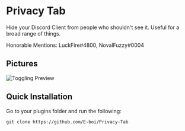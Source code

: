# Privacy Tab

Hide your Discord Client from people who shouldn't see it. Useful for a broad range of things.

Honorable Mentions: LuckFire#4800, NovalFuzzy#0004

## Pictures

![Toggling Preview](https://cdn.discordapp.com/attachments/738968109288914976/743358814366990336/m3Vymbrelt.gif)

## Quick Installation

Go to your plugins folder and run the following:

    git clone https://github.com/E-boi/Privacy-Tab
